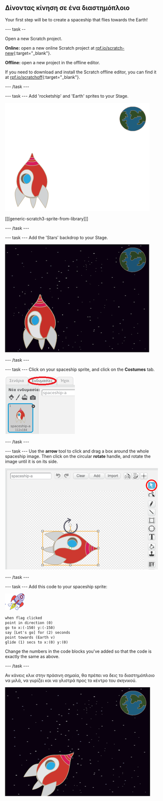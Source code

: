 ## Δίνοντας κίνηση σε ένα διαστημόπλοιο

Your first step will be to create a spaceship that flies towards the Earth!

\--- task --

Open a new Scratch project.

**Online:** open a new online Scratch project at [rpf.io/scratch-new](http://rpf.io/scratchon){:target="_blank"}.

**Offline:** open a new project in the offline editor.

If you need to download and install the Scratch offline editor, you can find it at [rpf.io/scratchoff](http://rpf.io/scratchoff){:target="_blank"}.

\--- /task \---

\--- task \--- Add 'rocketship' and 'Earth' sprites to your Stage.

![Αντικείμενα Διαστημόπλοιο και Γη](images/space-sprites.png)

[[[generic-scratch3-sprite-from-library]]]

\--- /task \---

\--- task \--- Add the 'Stars' backdrop to your Stage.

![Ένα υπόβαθρο διαστήματος](images/space-backdrop.png)

\--- /task \---

\--- task \--- Click on your spaceship sprite, and click on the **Costumes** tab.

![Ενδυμασία αντικειμένου](images/space-costume.png)

\--- /task \---

\--- task \--- Use the **arrow** tool to click and drag a box around the whole spaceship image. Then click on the circular **rotate** handle, and rotate the image until it is on its side.

![Περιστροφή μιας ενδυμασίας](images/space-rotate.png)

\--- /task \---

\--- task \--- Add this code to your spaceship sprite:

![Spaceship sprite](images/sprite-spaceship.png)

```blocks3
when flag clicked
point in direction (0)
go to x:(-150) y:(-150)
say [Let's go] for (2) seconds
point towards (Earth v)
glide (1) secs to x:(0) y:(0)
```

Change the numbers in the code blocks you've added so that the code is exactly the same as above.

\--- /task \---

Αν κάνεις κλικ στην πράσινη σημαία, θα πρέπει να δεις το διαστημόπλοιο να μιλά, να γυρίζει και να γλιστρά προς το κέντρο του σκηνικού.

![Δοκιμάζοντας ένα κινούμενο σχέδιο διαστημόπλοιου](images/space-animate-stage.png)